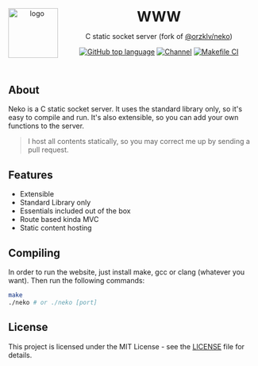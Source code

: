 <header>
<img src="https://avatars.githubusercontent.com/u/152472639?s=200&v=4" alt="logo" height="100" align="left">
<h1 style="display: inline">WWW</h1>

C static socket server (fork of [@orzklv/neko](https://github.com/orzklv/neko))

[![GitHub top language](https://img.shields.io/github/languages/top/orzklv/neko?style=flat-square&logo=github)](https://github.com/NyanSystems/.github)
[![Channel](https://img.shields.io/badge/Chat-grey?style=flat-square&logo=telegram)](https://t.me/nyansystems)
[![Makefile CI](https://github.com/NyanSystems/www/actions/workflows/ci.yml/badge.svg)](https://github.com/NyanSystems/www/actions/workflows/ci.yml)

</header>

## About

Neko is a C static socket server. 
It uses the standard library only, so it's easy to compile and run. 
It's also extensible, so you can add your own functions to the server.

> I host all contents statically, so you may correct me up by sending a pull request.

## Features

- Extensible
- Standard Library only
- Essentials included out of the box
- Route based kinda MVC
- Static content hosting

## Compiling

In order to run the website, just install make, gcc or clang (whatever you want).
Then run the following commands:

```bash
make
./neko # or ./neko [port]
```

## License

This project is licensed under the MIT License - see the [LICENSE](LICENSE) file for details.